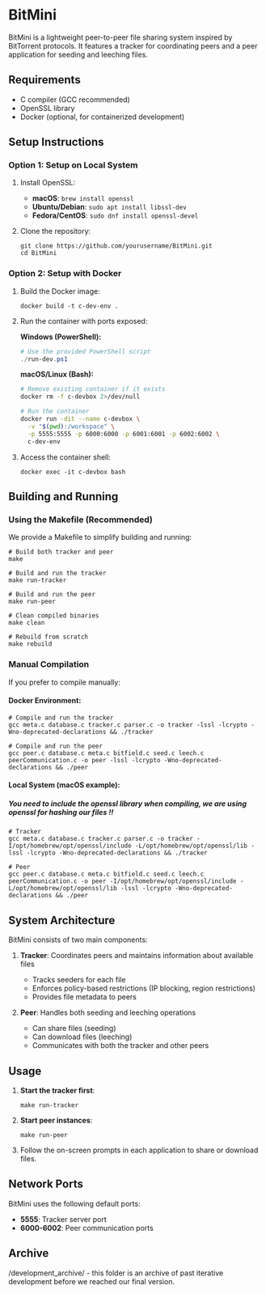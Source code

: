 # BitMini

BitMini is a lightweight peer-to-peer file sharing system inspired by BitTorrent protocols. It features a tracker for coordinating peers and a peer application for seeding and leeching files.

## Requirements

- C compiler (GCC recommended)
- OpenSSL library
- Docker (optional, for containerized development)

## Setup Instructions

### Option 1: Setup on Local System

1. Install OpenSSL:
   - **macOS**: `brew install openssl`
   - **Ubuntu/Debian**: `sudo apt install libssl-dev`
   - **Fedora/CentOS**: `sudo dnf install openssl-devel`

2. Clone the repository:
   ```
   git clone https://github.com/yourusername/BitMini.git
   cd BitMini
   ```

### Option 2: Setup with Docker

1. Build the Docker image:
   ```
   docker build -t c-dev-env .
   ```

2. Run the container with ports exposed:

   **Windows (PowerShell):**
   ```powershell
   # Use the provided PowerShell script
   ./run-dev.ps1
   ```

   **macOS/Linux (Bash):**
   ```bash
   # Remove existing container if it exists
   docker rm -f c-devbox 2>/dev/null
   
   # Run the container
   docker run -dit --name c-devbox \
     -v "$(pwd):/workspace" \
     -p 5555:5555 -p 6000:6000 -p 6001:6001 -p 6002:6002 \
     c-dev-env
   ```

3. Access the container shell:
   ```
   docker exec -it c-devbox bash
   ```

## Building and Running

### Using the Makefile (Recommended)

We provide a Makefile to simplify building and running:

```
# Build both tracker and peer
make

# Build and run the tracker
make run-tracker

# Build and run the peer
make run-peer

# Clean compiled binaries
make clean

# Rebuild from scratch
make rebuild
```

### Manual Compilation

If you prefer to compile manually:

#### Docker Environment:
```
# Compile and run the tracker
gcc meta.c database.c tracker.c parser.c -o tracker -lssl -lcrypto -Wno-deprecated-declarations && ./tracker

# Compile and run the peer
gcc peer.c database.c meta.c bitfield.c seed.c leech.c peerCommunication.c -o peer -lssl -lcrypto -Wno-deprecated-declarations && ./peer
```

#### Local System (macOS example):
##### You need to include the openssl library when compiling, we are using openssl for hashing our files !!
```
# Tracker
gcc meta.c database.c tracker.c parser.c -o tracker -I/opt/homebrew/opt/openssl/include -L/opt/homebrew/opt/openssl/lib -lssl -lcrypto -Wno-deprecated-declarations && ./tracker

# Peer
gcc peer.c database.c meta.c bitfield.c seed.c leech.c peerCommunication.c -o peer -I/opt/homebrew/opt/openssl/include -L/opt/homebrew/opt/openssl/lib -lssl -lcrypto -Wno-deprecated-declarations && ./peer
```

## System Architecture

BitMini consists of two main components:

1. **Tracker**: Coordinates peers and maintains information about available files
   - Tracks seeders for each file
   - Enforces policy-based restrictions (IP blocking, region restrictions)
   - Provides file metadata to peers

2. **Peer**: Handles both seeding and leeching operations
   - Can share files (seeding)
   - Can download files (leeching)
   - Communicates with both the tracker and other peers

## Usage

1. **Start the tracker first**:
   ```
   make run-tracker
   ```
   
2. **Start peer instances**:
   ```
   make run-peer
   ```
   
3. Follow the on-screen prompts in each application to share or download files.

## Network Ports

BitMini uses the following default ports:
- **5555**: Tracker server port
- **6000-6002**: Peer communication ports

## Archive
/development_archive/ - this folder is an archive of past iterative development before we reached our final version.